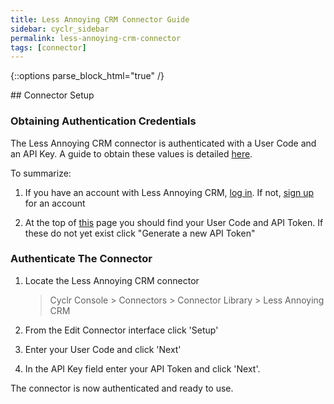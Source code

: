 ```yaml
---
title: Less Annoying CRM Connector Guide
sidebar: cyclr_sidebar
permalink: less-annoying-crm-connector
tags: [connector]
---
```

{::options parse_block_html="true" /}
<section class="card">
## Connector Setup

### Obtaining Authentication Credentials

The Less Annoying CRM connector is authenticated with a User Code and an API Key. A guide to obtain these values is detailed [here](https://www.lessannoyingcrm.com/help/topic/api_getting_started/Generating_API_Token).

To summarize:

1. If you have an account with Less Annoying CRM, [log in](https://www.lessannoyingcrm.com/login/). If not, [sign up](https://www.lessannoyingcrm.com/Signup) for an account

2. At the top of [this](https://www.lessannoyingcrm.com/app/settings/api) page you should find your User Code and API Token. If these do not yet exist click "Generate a new API Token"

### Authenticate The Connector

1. Locate the Less Annoying CRM connector

   > Cyclr Console > Connectors > Connector Library > Less Annoying CRM

2. From the Edit Connector interface click 'Setup'

3. Enter your User Code and click 'Next'

4. In the API Key field enter your API Token and click 'Next'.

The connector is now authenticated and ready to use.

</section>
